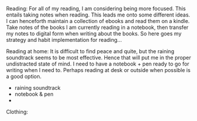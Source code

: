 Reading:
For all of my reading, I am considering being more focused.  This entails taking notes when reading.  This leads me onto some different ideas.  I can henceforth maintain a collection of ebooks and read them on a kindle.  Take notes of the books I am currently reading in a notebook, then transfer my notes to digital form when writing about the books.  So here goes my strategy and habit implementation for reading...

Reading at home:
It is difficult to find peace and quite, but the raining soundtrack seems to be most effective.  Hence that will put me in the proper undistracted state of mind.  I need to have a notebook + pen ready to go for writing when I need to.  Perhaps reading at desk or outside when possible is a good option.  

- raining soundtrack
- notebook & pen
-


Clothing:
